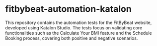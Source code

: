 # fitbybeat-automation-katalon
This repository contains the automation tests for the FitByBeat website, developed using Katalon Studio. The tests focus on validating core functionalities such as the Calculate Your BMI feature and the Schedule Booking process, covering both positive and negative scenarios.
